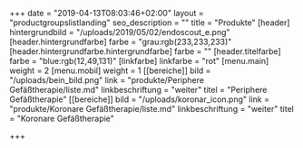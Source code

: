 +++
date = "2019-04-13T08:03:46+02:00"
layout = "productgroupslistlanding"
seo_description = ""
title = "Produkte"
[header]
hintergrundbild = "/uploads/2019/05/02/endoscout_e.png"
[header.hintergrundfarbe]
farbe = "grau:rgb(233,233,233)"
[header.hintergrundfarbe.hintergrundfarbe]
farbe = ""
[header.titelfarbe]
farbe = "blue:rgb(12,49,131)"
[linkfarbe]
linkfarbe = "rot"
[menu.main]
weight = 2
[menu.mobil]
weight = 1
[[bereiche]]
bild = "/uploads/bein_bild.png"
link = "produkte/Periphere Gefäßtherapie/liste.md"
linkbeschriftung = "weiter"
titel = "Periphere Gefäßtherapie"
[[bereiche]]
bild = "/uploads/koronar_icon.png"
link = "produkte/Koronare Gefäßtherapie/liste.md"
linkbeschriftung = "weiter"
titel = "Koronare Gefäßtherapie"

+++

